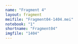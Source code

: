 ```yaml
---
name: "Fragment 4"
layout: fragment
meifile: "Fragment04-1404.mei"
notebook: "1"
shortname: "Fragment04"
imgfile: "1404"
---
```

